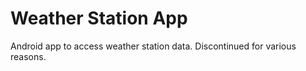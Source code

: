 # Weather Station App

Android app to access weather station data. Discontinued for various reasons.

